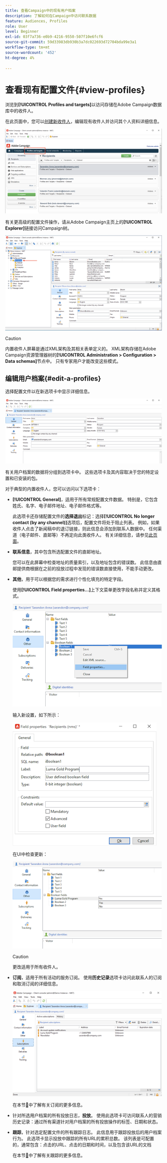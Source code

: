 ```yaml
---
title: 查看Campaign中的现有用户档案
description: 了解如何在Campaign中访问联系数据
feature: Audiences, Profiles
role: User
level: Beginner
exl-id: 03f7a736-e0b9-4216-9550-507f10e6fcf6
source-git-commit: 59d33983db930b3a7dc022693d72704bda99e3a1
workflow-type: tm+mt
source-wordcount: '452'
ht-degree: 4%

---
```


# 查看现有配置文件{#view-profiles}

浏览到&#x200B;**[!UICONTROL Profiles and targets]**&#x200B;以访问存储在Adobe Campaign数据库中的收件人。

在此页面中，您可以[创建新收件人](create-profiles.md)，编辑现有收件人并访问其个人资料详细信息。

![](assets/profiles-and-targets.png)

有关更高级的配置文件操作，请从Adobe Campaign主页上的&#x200B;**[!UICONTROL Explorer]**&#x200B;链接访问Campaign树。

![](assets/recipients-in-explorer.png)


>[!CAUTION]
>
>内置收件人屏幕是通过XML架构及其相关表单定义的。 XML架构存储在Adobe Campaign资源管理器树的&#x200B;**[!UICONTROL Administration > Configuration > Data schemas]**&#x200B;节点中。 只有专家用户才能改变这些模式。
>

## 编辑用户档案{#edit-a-profiles}

选择配置文件以在新选项卡中显示详细信息。

![](assets/edit-a-profile.png)

有关用户档案的数据将分组到选项卡中。 这些选项卡及其内容取决于您的特定设置和已安装的包。

对于典型的内置收件人，您可以访问以下选项卡：

* **[!UICONTROL General]**，适用于所有常规配置文件数据。 特别是，它包含姓氏、名字、电子邮件地址、电子邮件格式等。

  此选项卡还存储配置文件的&#x200B;**选择退出**&#x200B;标记：选择&#x200B;**[!UICONTROL No longer contact (by any channel)]**&#x200B;选项后，配置文件将处于阻止列表。 例如，如果收件人点击了新闻稿中的退订链接，则此信息会添加到联系人数据中。 任何渠道（电子邮件、直邮等）不再定向此类收件人。 有关详细信息，请参见[此页面](../send/quarantines.md)。

* **联系信息**，其中包含所选配置文件的直邮地址。

  您可以在此屏幕中检查地址的质量索引，以及地址包含的错误数。 此信息由直邮提供商根据在之前的投放过程中发现的错误数直接使用，不能手动更改。

* **其他**，用于可以根据您的需求进行个性化填充的特定字段。

  使用&#x200B;**[!UICONTROL Field properties…]**&#x200B;上下文菜单更改字段名称并定义其格式。

  ![](assets/other-tab-field-properties.png)

  输入新设置，如下所示：

  ![](assets/change-field-properties.png)

  在UI中检查更新：

  ![](assets/other-tab-updated.png)


  >[!CAUTION]
  >更改适用于所有收件人。
  >


* **订阅**，适用于所有活动的服务订阅。 使用&#x200B;**历史记录**&#x200B;选项卡访问此联系人的订阅和取消订阅的详细信息。

  ![](assets/subscription-tab.png)

  在本节[&#128279;](../start/subscriptions.md)中了解有关订阅的更多信息。

* 针对所选用户档案的所有投放日志，**投放**。 使用此选项卡可访问联系人的营销历史记录：通过所有渠道针对用户档案的所有投放操作的标签、日期和状态。


* **跟踪**，针对选定配置文件的所有跟踪日志。 此信息用于跟踪投放后的用户档案行为。 此选项卡显示投放中跟踪的所有URL的累积总数。 该列表是可配置的，通常包含：点击的URL、点击的日期和时间，以及包含该URL的文档

  在本节[&#128279;](../start/tracking.md)中了解有关跟踪的更多信息。

